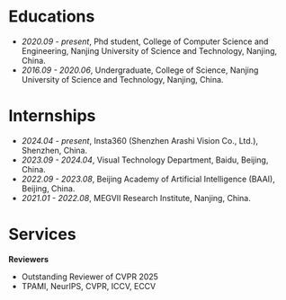 # Educations
- *2020.09 - present*, Phd student, College of Computer Science and Engineering, Nanjing University of Science and Technology, Nanjing, China.
- *2016.09 - 2020.06*, Undergraduate, College of Science, Nanjing University of Science and Technology, Nanjing, China.

# Internships
- *2024.04 - present*, Insta360 (Shenzhen Arashi Vision Co., Ltd.), Shenzhen, China.
- *2023.09 - 2024.04*, Visual Technology Department, Baidu, Beijing, China.
- *2022.09 - 2023.08*, Beijing Academy of Artificial Intelligence (BAAI), Beijing, China.
- *2021.01 - 2022.08*, MEGVII Research Institute, Nanjing, China.

# Services
**Reviewers**
- Outstanding Reviewer of CVPR 2025
- TPAMI, NeurIPS, CVPR, ICCV, ECCV
